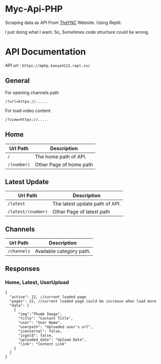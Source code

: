 # Myc-Api-PHP

Scraping data as API From [TheYNC](https://theync.com) Website. Using Replit.

I just doing what I want. So, Sometimes code structure could be wrong.

# API Documentation

API url :
`https://mphp.kanye4112.repl.co/`

## General
For opening channels path

`/?url=https://......`

For load video content

`/?view=https://.....`

## Home
| Url Path | Description |
| --- | --- |
|`/` | The home path of API.|
|`/(number)`|Other Page of home path|

## Latest Update
| Url Path | Description |
| --- | --- |
|`/latest` | The latest update path of API.|
|`/latest/(number)`|Other Page of latest path|

## Channels
| Url Path | Description |
| --- | --- |
|`/channels` | Available category path. |

## Responses
### Home, Latest, UserUpload
```
{
  "active": 12, //current loaded page
  "pages": 22, //current loaded page could be increase when load more
  "data": [
    {
      "img":"Thumb Image",
      "title": "Content Title",
      "user": "User Name",
      "userpath": "Uploaded user's url",
      "isexternal": false,
      "isgold": false,
      "uploaded_date": "Upload Date",
      "link": "Content Link"
    }
  ]
}
```